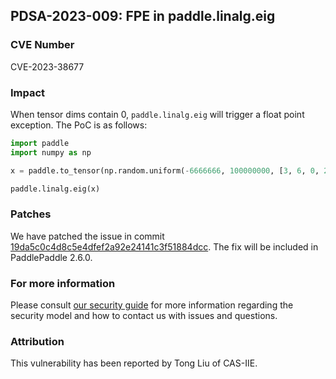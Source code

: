 ## PDSA-2023-009: FPE in paddle.linalg.eig

### CVE Number

CVE-2023-38677

### Impact

When tensor dims contain 0, `paddle.linalg.eig` will trigger a float point exception. The PoC is as follows:

```python
import paddle
import numpy as np

x = paddle.to_tensor(np.random.uniform(-6666666, 100000000, [3, 6, 0, 2, 2]).astype(np.float32))

paddle.linalg.eig(x)
```

### Patches

We have patched the issue in commit [19da5c0c4d8c5e4dfef2a92e24141c3f51884dcc](https://github.com/PaddlePaddle/Paddle/commit/19da5c0c4d8c5e4dfef2a92e24141c3f51884dcc).
The fix will be included in PaddlePaddle 2.6.0.

### For more information

Please consult [our security guide](../../SECURITY.md) for more information regarding the security model and how to contact us with issues and questions.

### Attribution

This vulnerability has been reported by Tong Liu of CAS-IIE.
